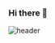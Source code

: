 ### Hi there 👋

![header](https://capsule-render.vercel.app/api?type=waving&height=250&section=header&fontSize=50&text=Welcome%20&desc=hyerim's%20Github%20profile&color=gradient&customColorList=0)
